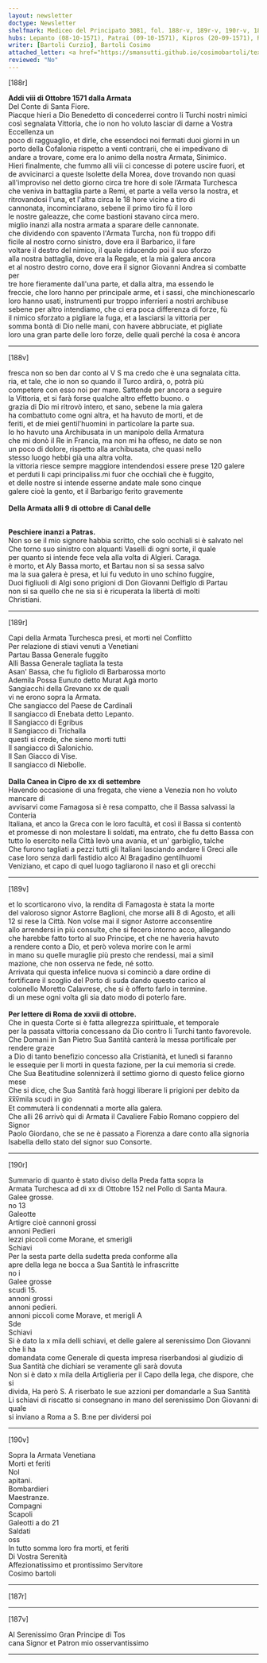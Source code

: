 ```yaml
---
layout: newsletter
doctype: Newsletter
shelfmark: Mediceo del Principato 3081, fol. 188r-v, 189r-v, 190r-v, 187r-v
hubs: Lepanto (08-10-1571), Patrai (09-10-1571), Kipros (20-09-1571), Roma (27-10-1571)
writer: [Bartoli Curzio], Bartoli Cosimo
attached_letter: <a href="https://smansutti.github.io/cosimobartoli/texts/2980_057/">2980_057</a>
reviewed: "No"
---
```


[188r]  
  
  
<strong>Addi viii di Ottobre 1571 dalla Armata</strong>  
Del Conte di Santa Fiore.  
Piacque hieri a Dio Benedetto di concederrei contro li Turchi nostri nimici  
così segnalata Vittoria, che io non ho voluto lasciar di darne a Vostra Eccellenza un  
poco di ragguaglio, et dirle, che essendoci noi fermati duoi giorni in un  
porto della Cofalonia rispetto a venti contrarii, che ei impedivano di  
andare a trovare, come era lo animo della nostra Armata, Sinimico.  
Hieri finalmente, che fummo alli viii ci concesse di potere uscire fuori, et  
de avvicinarci a queste Isolette della Morea, dove trovando non quasi  
all'improviso nel detto giorno circa tre hore di sole l’Armata Turchesca  
che veniva in battaglia parte a Remi, et parte a vella verso la nostra, et  
ritrovandosi l'una, et l'altra circa le 18 hore vicine a tiro di  
cannonata, incominciarano, sebene il primo tiro fù il loro  
le nostre galeazze, che come bastioni stavano circa mero.  
miglio inanzi alla nostra armata a sparare delle cannonate.  
che dividendo con spavento l'Armata Turcha, non fù troppo difi  
ficile al nostro corno sinistro, dove era il Barbarico, il fare  
voltare il destro del nimico, il quale riducendo poi il suo sforzo  
alla nostra battaglia, dove era la Regale, et la mia galera ancora  
et al nostro destro corno, dove era il signor Giovanni Andrea si combatte per  
tre hore fieramente dall'una parte, et dalla altra, ma essendo le  
freccie, che loro hanno per principale arme, et i sassi, che minchionescarlo  
loro hanno usati, instrumenti pur troppo inferrieri a nostri archibuse  
sebene per altro intendiamo, che ci era poca differenza di forze, fù  
il nimico sforzato a pigliare la fuga, et a lasciarsi la vittoria per  
somma bontà di Dio nelle mani, con havere abbruciate, et pigliate  
loro una gran parte delle loro forze, delle quali perché la cosa è ancora  
  
---  

[188v]  
  
  
fresca non so ben dar conto al V S ma credo che è una segnalata citta.  
ria, et tale, che io non so quando il Turco ardirà, o, potrà più  
competere con esso noi per mare. Sattende per ancora a seguire  
la Vittoria, et si farà forse qualche altro effetto buono. o  
grazia di Dio mi ritrovò intero, et sano, sebene la mia galera  
ha combattuto come ogni altra, et ha havuto de morti, et de  
feriti, et de miei gentil'huomini in particolare la parte sua.  
Io ho havuto una Archibusata in un manipolo della Armatura  
che mi donò il Re in Francia, ma non mi ha offeso, ne dato se non  
un poco di dolore, rispetto alla archibusata, che quasi nello  
stesso luogo hebbi già una altra volta.  
la vittoria riesce sempre maggiore intendendosi essere prese 120 galere  
et perduti li capi principaliss.mi fuor che occhiali che è fuggito,  
et delle nostre si intende esserne andate male sono cinque  
galere cioè la gento, et il Barbarigo ferito gravemente  
<br/><strong>Della Armata alli 9 di ottobre di Canal delle</strong>  

<br/><strong>Peschiere inanzi a Patras.</strong>  
Non so se il mio signore habbia scritto, che solo occhiali si è salvato nel  
Che torno suo sinistro con alquanti Vaselli di ogni sorte, il quale  
per quanto si intende fece vela alla volta di Algieri. Caraga.  
è morto, et Aly Bassa morto, et Bartau non si sa sessa salvo  
ma la sua galera è presa, et lui fu veduto in uno schino fuggire,  
Duoi figliuoli di Algi sono prigioni di Don Giovanni Delfiglo di Partau  
non si sa quello che ne sia si è ricuperata la libertà di molti  
Christiani.  
  
---  

[189r]  
  
  
Capi della Armata Turchesca presi, et morti nel Conflitto  
Per relazione di stiavi venuti a Venetiani  
Partau Bassa Generale fuggito  
Alli Bassa Generale tagliata la testa  
Asan' Bassa, che fu figliolo di Barbarossa morto  
Ademila Possa Eunuto detto Murat Agà morto  
Sangiacchi della Grevano xx de quali  
vi ne erono sopra la Armata.  
Che sangiacco del Paese de Cardinali  
Il sangiacco di Enebata detto Lepanto.  
Il Sangiacco di Egribus  
Il Sangiacco di Trichalla  
questi si crede, che sieno morti tutti  
Il sangiacco di Salonichio.  
Il San Giacco di Vise.  
Il sangiacco di Niebolle.  
<br/><strong>Dalla Canea in Cipro de xx di settembre</strong>  
Havendo occasione di una fregata, che viene a Venezia non ho voluto mancare di  
avvisarvi come Famagosa si è resa compatto, che il Bassa salvassi la Conteria  
Italiana, et anco la Greca con le loro facultà, et così il Bassa si contentò  
et promesse di non molestare li soldati, ma entrato, che fu detto Bassa con  
tutto lo esercito nella Città levò una avania, et un' garbiglio, talche  
Che furono tagliati a pezzi tutti gli Italiani lasciando andare li Greci alle  
case loro senza darli fastidio alco Al Bragadino gentilhuomi  
Veniziano, et capo di quel luogo tagliarono il naso et gli orecchi  
  
---  

[189v]  
  
  
et lo scorticarono vivo, la rendita di Famagosta è stata la morte  
del valoroso signor Astorre Baglioni, che morse alli 8 di Agosto, et alli  
12 si rese la Città. Non volse mai il signor Astorre acconsentire  
allo arrendersi in più consulte, che si fecero intorno acco, allegando  
che harebbe fatto torto al suo Principe, et che ne haveria havuto  
a rendere conto a Dio, et però voleva morire con le armi  
in mano su quelle muraglie più presto che rendessi, mai a simil  
mazione, che non osserva ne fede, né sotto.  
Arrivata qui questa infelice nuova si cominciò a dare ordine di  
fortificare il scoglio del Porto di suda dando questo carico al  
colonello Moretto Calavrese, che si è offerto farlo in termine.  
di un mese ogni volta gli sia dato modo di poterlo fare.  
<br/><strong>Per lettere di Roma de xxvii di ottobre.</strong>  
Che in questa Corte si è fatta allegrezza spirittuale, et temporale  
per la passata vittoria concessano da Dio contro li Turchi tanto favorevole.  
Che Domani in San Pietro Sua Santità canterà la messa portificale per rendere graze  
a Dio di tanto benefizio concesso alla Cristianità, et lunedì si faranno  
le essequie per li morti in questa fazione, per la cui memoria si crede.  
Che Sua Beatitudine solennizerà il settimo giorno di questo felice giorno mese  
Che si dice, che Sua Santità farà hoggi liberare li prigioni per debito da x̅x̅v̅mila scudi in gio  
Et commuterà li condennati a morte alla galera.  
Che alli 26 arrivò qui di Armata il Cavaliere Fabio Romano coppiero del Signor  
Paolo Giordano, che se ne è passato a Fiorenza a dare conto alla signoria  
Isabella dello stato del signor suo Consorte.  
  
---  

[190r]  
  
  
Summario di quanto è stato diviso della Preda fatta sopra la  
Armata Turchesca ad di xx di Ottobre 152 nel Pollo di Santa Maura.  
Galee grosse.  
no 13  
Galeotte  
Artigre cioè cannoni grossi  
annoni Pedieri  
lezzi piccoli come Morane, et smerigli  
Schiavi  
Per la sesta parte della sudetta preda conforme alla  
apre della lega ne bocca a Sua Santità le infrascritte  
no i  
Galee grosse  
scudi 15.  
annoni grossi  
annoni pedieri.  
annoni piccoli come Morave, et merigli A  
Sde  
Schiavi  
Si è dato la x mila delli schiavi, et delle galere al serenissimo Don Giovanni che li ha  
domandata come Generale di questa impresa riserbandosi al giudizio di  
Sua Santità che dichiari se veramente gli sarà dovuta  
Non si è dato x mila della Artiglieria per il Capo della lega, che dispore, che si  
divida, Ha però S. A riserbato le sue azzioni per domandarle a Sua Santità  
Li schiavi di riscatto si consegnano in mano del serenissimo Don Giovanni di quale  
si inviano a Roma a S. B:ne per dividersi poi  
  
---  

[190v]  
  
  
Sopra la Armata Venetiana  
Morti et feriti  
Nol  
apitani.  
Bombardieri  
Maestranze.  
Compagni  
Scapoli  
Galeotti a do 21  
Saldati  
oss  
In tutto somma loro fra morti, et feriti  
Di Vostra Serenità  
Affezionatissimo et prontissimo Servitore  
Cosimo bartoli  
  
---  

[187r]  
  
  
  
---  

[187v]  
  
  
Al Serenissimo Gran Principe di Tos  
cana Signor et Patron mio osservantissimo  
  
---  

